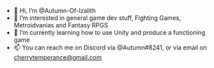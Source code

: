- 👋 Hi, I’m @Autumn-Of-Izalith
- 👀 I’m interested in general game dev stuff, Fighting Games, Metroidvanias and Fantasy RPGS
- 🌱 I’m currently learning how to use Unity and produce a functioning game
- 📫 You can reach me on Discord via @Autumn#8241, or via email on cherrytemperance@gmail.com

<!---
Autumn-Of-Izalith/Autumn-Of-Izalith is a ✨ special ✨ repository because its `README.md` (this file) appears on your GitHub profile.
You can click the Preview link to take a look at your changes.
--->
